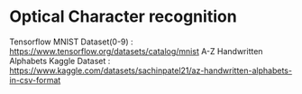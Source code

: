 # Optical Character recognition
Tensorflow MNIST Dataset(0-9) : https://www.tensorflow.org/datasets/catalog/mnist
A-Z Handwritten Alphabets Kaggle Dataset : https://www.kaggle.com/datasets/sachinpatel21/az-handwritten-alphabets-in-csv-format

 
